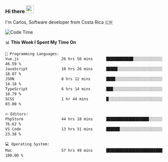 ### Hi there <img src="https://media.giphy.com/media/hvRJCLFzcasrR4ia7z/giphy.gif" width="25px" height="25px">

I'm Carlos, Software developer from Costa Rica 🇨🇷

[//]: # (<a href="https://app.daily.dev/carum98"><img src="https://github.com/carum98/carum98/blob/main/devcard.svg" width="400" alt="Carlos Umaña Acevedo's Dev Card"/></a>)


<!--START_SECTION:waka-->
![Code Time](http://img.shields.io/badge/Code%20Time-13%2C087%20hrs%2016%20mins-blue)

📊 **This Week I Spent My Time On** 

```text
💬 Programming Languages: 
Vue.js                   26 hrs 56 mins      ████████████░░░░░░░░░░░░░   46.59 % 
JavaScript               10 hrs 26 mins      █████░░░░░░░░░░░░░░░░░░░░   18.07 % 
JSON                     8 hrs 12 mins       ████░░░░░░░░░░░░░░░░░░░░░   14.18 % 
TypeScript               6 hrs 14 mins       ███░░░░░░░░░░░░░░░░░░░░░░   10.79 % 
SCSS                     1 hr 44 mins        █░░░░░░░░░░░░░░░░░░░░░░░░   03.00 % 

🔥 Editors: 
PhpStorm                 44 hrs 18 mins      ███████████████████░░░░░░   76.62 % 
VS Code                  13 hrs 31 mins      ██████░░░░░░░░░░░░░░░░░░░   23.38 % 

💻 Operating System: 
Mac                      57 hrs 49 mins      █████████████████████████   100.00 % 
```


<!--END_SECTION:waka-->
